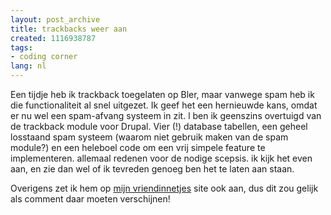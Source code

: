 ```yaml
---
layout: post_archive
title: trackbacks weer aan
created: 1116938787
tags:
- coding corner
lang: nl
---
```

Een tijdje heb ik trackback toegelaten op Bler, maar vanwege spam heb ik die functionaliteit al snel uitgezet. Ik geef het een hernieuwde kans, omdat er nu wel een spam-afvang systeem in zit. l ben ik geenszins overtuigd van de trackback module voor Drupal. Vier (!) database tabellen, een geheel losstaand spam systeem (waarom niet gebruik maken van de spam module?) en een heleboel code om een vrij simpele feature te implementeren. allemaal redenen voor de nodige scepsis. ik kijk het even aan, en zie dan wel of ik tevreden genoeg ben het te laten aan staan.

Overigens zet ik hem op [mijn vriendinnetjes](http://www.chiquechick.com/node) site ook aan, dus dit zou gelijk als comment daar moeten verschijnen!
